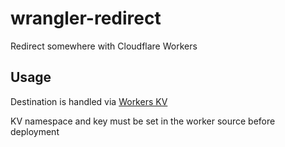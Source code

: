 # wrangler-redirect
Redirect somewhere with Cloudflare Workers

## Usage
Destination is handled via [Workers KV](https://developers.cloudflare.com/workers/runtime-apis/kv/)

KV namespace and key must be set in the worker source before deployment
